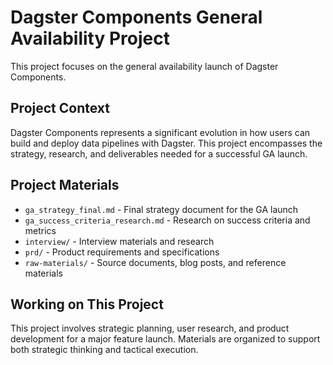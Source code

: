 # Dagster Components General Availability Project

This project focuses on the general availability launch of Dagster Components.

## Project Context

Dagster Components represents a significant evolution in how users can build and deploy data pipelines with Dagster. This project encompasses the strategy, research, and deliverables needed for a successful GA launch.

## Project Materials

- `ga_strategy_final.md` - Final strategy document for the GA launch
- `ga_success_criteria_research.md` - Research on success criteria and metrics
- `interview/` - Interview materials and research
- `prd/` - Product requirements and specifications
- `raw-materials/` - Source documents, blog posts, and reference materials

## Working on This Project

This project involves strategic planning, user research, and product development for a major feature launch. Materials are organized to support both strategic thinking and tactical execution.
